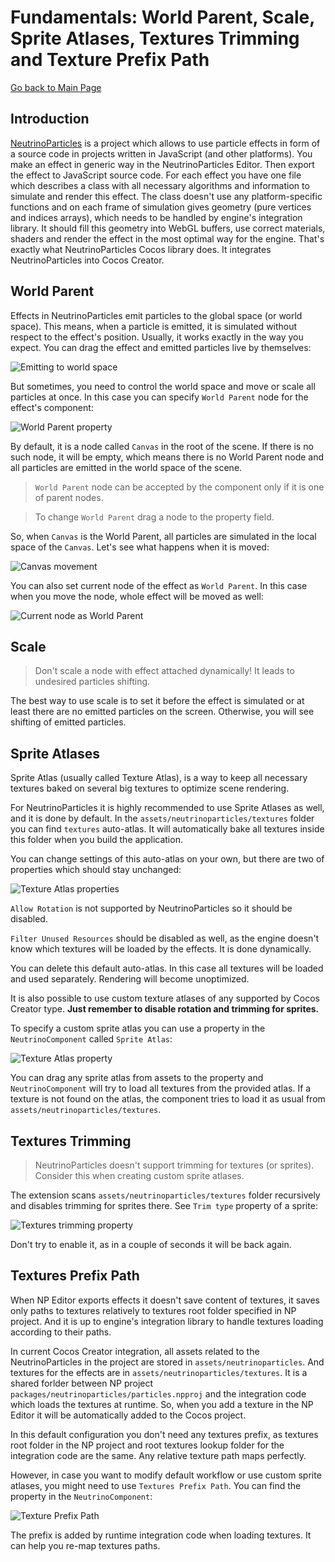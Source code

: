 # Fundamentals: World Parent, Scale, Sprite Atlases, Textures Trimming and Texture Prefix Path

[Go back to Main Page](../..)

## Introduction

[NeutrinoParticles](https://neutrinoparticles.com/) is a project which allows to use particle effects in form of a source code in projects written in JavaScript (and other platforms). You make an effect in generic way in the NeutrinoParticles Editor. Then export the effect to JavaScript source code. For each effect you have one file which describes a class with all necessary algorithms and information to simulate and render this effect. The class doesn't use any platform-specific functions and on each frame of simulation gives geometry (pure vertices and indices arrays), which needs to be handled by engine's integration library. It should fill this geometry into WebGL buffers, use correct materials, shaders and render the effect in the most optimal way for the engine. That's exactly what NeutrinoParticles Cocos library does. It integrates NeutrinoParticles into Cocos Creator.

## World Parent

Effects in NeutrinoParticles emit particles to the global space (or world space). This means, when a particle is emitted, it is simulated without respect to the effect's position. Usually, it works exactly in the way you expect. You can drag the effect and emitted particles live by themselves:

![Emitting to world space](img/world_parent_global.gif)

But sometimes, you need to control the world space and move or scale all particles at once. In this case you can specify `World Parent` node for the effect's component:

![World Parent property](img/world_parent_property.png)

By default, it is a node called `Canvas` in the root of the scene. If there is no such node, it will be empty, which means there is no World Parent node and all particles are emitted in the world space of the scene.

> `World Parent` node can be accepted by the component only if it is one of parent nodes.

> To change `World Parent` drag a node to the property field.

So, when `Canvas` is the World Parent, all particles are simulated in the local space of the `Canvas`. Let's see what happens when it is moved:

![Canvas movement](img/world_parent_canvas_move.gif)

You can also set current node of the effect as `World Parent`. In this case when you move the node, whole effect will be moved as well:

![Current node as World Parent](img/world_parent_current_node.gif)

## Scale

> Don't scale a node with effect attached dynamically! It leads to undesired particles shifting.

The best way to use scale is to set it before the effect is simulated or at least there are no emitted particles on the screen. Otherwise, you will see shifting of emitted particles.

## Sprite Atlases

Sprite Atlas (usually called Texture Atlas), is a way to keep all necessary textures baked on several big textures to optimize scene rendering.

For NeutrinoParticles it is highly recommended to use Sprite Atlases as well, and it is done by default. In the `assets/neutrinoparticles/textures` folder you can find `textures` auto-atlas. It will automatically bake all textures inside this folder when you build the application.

You can change settings of this auto-atlas on your own, but there are two of properties which should stay unchanged:

![Texture Atlas properties](img/texture_atlas_properties.png)

`Allow Rotation` is not supported by NeutrinoParticles so it should be disabled. 

`Filter Unused Resources` should be disabled as well, as the engine doesn't know which textures will be loaded by the effects. It is done dynamically.

You can delete this default auto-atlas. In this case all textures will be loaded and used separately. Rendering will become unoptimized.

It is also possible to use custom texture atlases of any supported by Cocos Creator type. __Just remember to disable rotation and trimming for sprites.__ 

To specify a custom sprite atlas you can use a property in the `NeutrinoComponent` called `Sprite Atlas`:

![Texture Atlas property](img/texture_atlas_component_property.png)

 You can drag any sprite atlas from assets to the property and `NeutrinoComponent` will try to load all textures from the provided atlas. If a texture is not found on the atlas, the component tries to load it as usual from `assets/neutrinoparticles/textures`.

## Textures Trimming

> NeutrinoParticles doesn't support trimming for textures (or sprites). Consider this when creating custom sprite atlases.

The extension scans `assets/neutrinoparticles/textures` folder recursively and disables trimming for sprites there. See `Trim type` property of a sprite:

![Textures trimming property](img/textures_trimming_property.png)

Don't try to enable it, as in a couple of seconds it will be back again.

## Textures Prefix Path

When NP Editor exports effects it doesn't save content of textures, it saves only paths to textures relatively to textures root folder specified in NP project. And it is up to engine's integration library to handle textures loading according to their paths.

In current Cocos Creator integration, all assets related to the NeutrinoParticles in the project are stored in `assets/neutrinoparticles`. And textures for the effects are in `assets/neutrinoparticles/textures`. It is a shared forlder between NP project `packages/neutrinoparticles/particles.npproj` and the integration code which loads the textures at runtime. So, when you add a texture in the NP Editor it will be automatically added to the Cocos project.

In this default configuration you don't need any textures prefix, as textures root folder in the NP project and root textures lookup folder for the integration code are the same. Any relative texture path maps perfectly.

However, in case you want to modify default workflow or use custom sprite atlases, you might need to use `Textures Prefix Path`. You can find the property in the `NeutrinoComponent`:

![Texture Prefix Path](img/texture_prefix.png)

The prefix is added by runtime integration code when loading textures. It can help you re-map textures paths.

